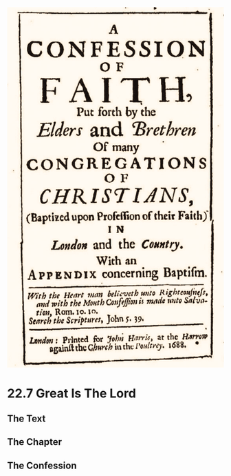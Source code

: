 <img class="intro-right" src="art-1689.png">

# 22.7 Great Is The Lord

## The Text

## The Chapter

## The Confession

